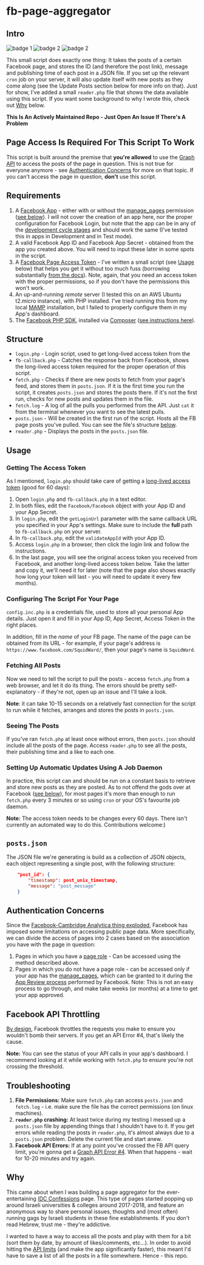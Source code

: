 # fb-page-aggregator

## Intro
![badge 1](https://img.shields.io/badge/FB%20Graph%20API-V3.0-orange.svg)
![badge 2](https://img.shields.io/badge/FB%20PHP%20SDK-V5.0-green.svg)
![badge 2](https://img.shields.io/badge/Repo%20Status-Maintained-blue.svg)

This small script does exactly one thing: It takes the posts of a certain Facebook page, and stores the ID (and therefore the post link), message and publishing time of each post in a JSON file. If you set up the relevant `cron` job on your server, it will also update itself with new posts as they come along (see the Update Posts section below for more info on that). Just for show, I've added a small `reader.php` file that shows the data available using this script. If you want some background to why I wrote this, check out [Why](https://github.com/tomgs/fb-page-aggregator#why) below.

**This Is An Actively Maintained Repo - Just Open An Issue If There's A Problem**

## Page Access Is Required For This Script To Work

This script is built around the premise that **you're allowed** to use the [Graph API](https://developers.facebook.com/docs/graph-api/) to access the posts of the page in question. This is not true for everyone anymore - see [Authentication Concerns](https://github.com/tomgs/fb-page-aggregator#authentication-concerns) for more on that topic. If you can't access the page in question, **don't** use this script.

## Requirements

1. A [Facebook App](https://developers.facebook.com/docs/apps/) - either with or without the [manage_pages](https://developers.facebook.com/docs/facebook-login/permissions/#reference-manage_pages) permission ([see below](https://github.com/tomgs/fb-page-aggregator#authentication-concerns)). I will not cover the creation of an app here, nor the proper configuration for Facebook Login, but note that the app can be in any of the [development cycle stages](https://developers.facebook.com/docs/apps/managing-development-cycle/) and should work the same (I've tested this in apps in Development and in Test mode). 
2. A valid Facebook App ID and Facebook App Secret - obtained from the app you created above. You will need to input these later in some spots in the script.
3. A [Facebook Page Access Token](https://developers.facebook.com/docs/facebook-login/access-tokens/#pagetokens) - I've written a small script (see [Usage](https://github.com/tomgs/fb-page-aggregator#usage) below) that helps you get it without too much fuss (borrowing substantially [from the docs](https://developers.facebook.com/docs/php/howto/example_facebook_login)). Note, again, that you need an access token with the proper permissions, so if you don't have the permissions this won't work.
4. An up-and-running *remote* server (I tested this on an AWS Ubuntu t2.micro instance), with PHP installed. I've tried running this from my local [MAMP](https://www.mamp.info/en/) installation, but I failed to properly configure them in my App's dashboard.
5. The [Facebook PHP SDK](https://developers.facebook.com/docs/reference/php/), installed via [Composer](https://getcomposer.org/) ([see instructions here](https://github.com/facebook/php-graph-sdk)).

## Structure
* `login.php` - Login script, used to get long-lived access token from the 
* `fb-callback.php` - Catches the response back from Facebook, shows the long-lived access token required for the proper operation of this script.
* `fetch.php` - Checks if there are new posts to fetch from your page's feed,  and stores them in `posts.json`. If it is the first time you run the script, it creates `posts.json` and stores the posts there. If it's not the first run, checks for new posts and updates them in the file.
* `fetch.log` - A log of all the pulls you performed from the API. Just `cat` it from the terminal whenever you want to see the latest pulls.
* `posts.json` - Will be created in the first run of the script. Hosts all the FB page posts you've pulled. You can see the file's structure [below](https://github.com/tomgs/fb-page-aggregator#postsjson).
* `reader.php` - Displays the posts in the `posts.json` file.

## Usage

### Getting The Access Token
As I mentioned, `login.php` should take care of getting a [long-lived access token](https://developers.facebook.com/docs/facebook-login/access-tokens/expiration-and-extension/) (good for 60 days):

1. Open `login.php` and `fb-callback.php` in a text editor.
2. In both files, edit the `Facebook/Facebook` object with your App ID and your App Secret.
3. In `login.php`, edit the `getLoginUrl` parameter with the same callback URL you specified in your App's settings. Make sure to include the **full** path to `fb-callback.php` on your server.
4. In `fb-callback.php`, edit the `validateAppId` with your App ID.
4. Access `login.php` in a browser, then click the login link and follow the instructions. 
5. In the last page, you will see the original access token you received from Facebook, and another long-lived access token below. Take the latter and copy it, we'll need it for later (note that the page also shows exactly how long your token will last - you will need to update it every few months).

### Configuring The Script For Your Page 

`config.inc.php` is a credentials file, used to store all your personal App details. Just open it and fill in your App ID, App Secret, Access Token in the right places. 

In addition, fill in the *name* of your FB page. The name of the page can be obtained from its URL - for example, if your page's address is `https://www.facebook.com/SquidWard/`, then your page's name is `SquidWard`.


### Fetching All Posts

Now we need to tell the script to pull the posts - access `fetch.php` from a web browser, and let it do its thing. The errors should be pretty self-explanatory - if they're not, open up an issue and I'll take a look.

**Note**: it can take 10-15 seconds on a relatively fast connection for the script to run while it fetches, arranges and stores the posts in `posts.json`. 

### Seeing The Posts

If you've ran `fetch.php` at least once without errors, then `posts.json` should include all the posts of the page. Access `reader.php` to see all the posts, their publishing time and a like to each one.

### Setting Up Automatic Updates Using A Job Daemon
In practice, this script can and should be run on a constant basis to retrieve and store new posts as they are posted. As to not offend the gods over at Facebook ([see below](https://github.com/tomgs/fb-page-aggregator#facebook-api-throttling)), for most pages it's more than enough to run `fetch.php` every 3 minutes or so using `cron` or your OS's favourite job daemon.

**Note:** The access token needs to be changes every 60 days. There isn't currently an automated way to do this. Contributions welcome:)

## `posts.json`

The JSON file we're generating is build as a collection of JSON objects, each object representing a single post, with the following structure:

```json
    "post_id": {
        "timestamp": post_unix_timestamp,
        "message": "post_message"
    }
```

## Authentication Concerns

Since the [Facebook-Cambridge Analytica thing exploded](https://en.wikipedia.org/wiki/Facebook%E2%80%93Cambridge_Analytica_data_scandal), Facebook has imposed some limitations on accessing public page data. More specifically, we can divide the access of pages into 2 cases based on the association you have with the page in question:

1. Pages in which you have a [page role](https://www.facebook.com/help/289207354498410?helpref=about_content) - Can be accessed using the method described above.
2. Pages in which you do not have a page role - can be accessed only if your app has the [manage_pages](https://developers.facebook.com/docs/facebook-login/permissions/#reference-manage_pages), which can be granted to it during the [App Review process](https://developers.facebook.com/docs/apps/review/#app-review) performed by Facebook. Note: This is not an easy process to go through, and make take weeks (or months) at a time to get your app approved.

## Facebook API Throttling
[By design](https://developers.facebook.com/docs/graph-api/advanced/rate-limiting/), Facebook throttles the requests you make to ensure you wouldn't bomb their servers. If you get an API Error #4, that's likely the cause. 

**Note:** You can see the status of your API calls in your app's dashboard. I recommend looking at it while working with `fetch.php` to ensure you're not crossing the threshold.

## Troubleshooting

1. **File Permissions:** Make sure `fetch.php` can access `posts.json` and `fetch.log` - i.e. make sure the file has the correct permissions (on linux machines).
2. **`reader.php` crashing:** At least twice during my testing I messed up a `posts.json` file by appending things that I shouldn't have to it. If you get errors while reading the posts in `reader.php`, it's almost always due to a `posts.json` problem. Delete the current file and start anew.
3. **Facebook API Errors:** If at any point you've crossed the FB API query limit, you're gonna get a [Graph API Error #4](https://stackoverflow.com/questions/28554422/facebook-graph-api-4-error-application-request-limit-reached). When that happens - wait for 10-20 minutes and try again.

## Why

This came about when I was building a page aggregator for the ever-entertaining [IDC Confessions](https://www.facebook.com/IDCHerzliyaConfessions/) page. This type of pages started popping up around Israeli universities & colleges around 2017-2018, and feature an anonymous way to share personal issues, thoughts and (most often) running gags by Israeli students in these fine establishments. If you don't read Hebrew, trust me - they're addictive.

I wanted to have a way to access all the posts and play with them for a bit (sort them by date, by amount of likes/comments, etc...). In order to avoid hitting the [API limits](https://developers.facebook.com/docs/graph-api/advanced/rate-limiting/) (and make the app significantly faster), this meant I'd have to save a list of all the posts in a file somewhere. Hence - this repo.

